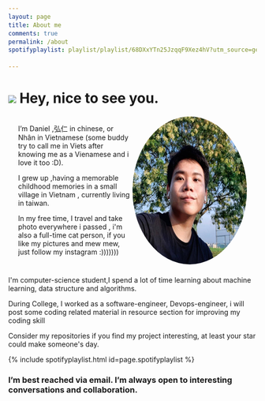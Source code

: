 ```yaml
---
layout: page
title: About me
comments: true
permalink: /about
spotifyplaylist: playlist/playlist/68DXxYTn25JzqqF9Xez4hV?utm_source=generator

---
```

<h1>
    <img src="https://emojis.slackmojis.com/emojis/images/1531849430/4246/blob-sunglasses.gif?1531849430" width="30"/> Hey, nice to see you.
</h1>
<div 
    class="row" 
    style= "content: ;display: table;clear: both;margin: 20px;"
>
  <div class="column" style="float: left;width: 50%;">
  <p>
        I’m Daniel ,弘仁 in chinese, or Nhân in Vietnamese (some buddy try to call me in Viets after knowing me as a Vienamese and i love it too :D).
  </p>
  <p>
    I grew up ,having a memorable childhood memories in a small village in Vietnam , currently living in taiwan.
  </p>
   <p>
        In my free time, I travel and take photo  everywhere i passed , i'm also a full-time cat person,  if you like my pictures and mew mew, just follow my instagram :)))))))
  </p>
</div>
<div class="column" style="float: left;width: 50%;">
    <img 
        width="300" 
        height="300" 
        src="../assets/images/logo.png"
        style = "border-radius: 50% ;"
    />
</div>
</div>
<p>
    I'm computer-science student,I spend a lot of time learning about machine learning, data structure and algorithms.
</p>
<p>
  During College, I worked as a software-engineer, Devops-engineer, i will post some coding related material in resource section for improving  my coding skill</p>

Consider my repositories if you find my project interesting, at least your star could make someone's day.

{% include spotifyplaylist.html id=page.spotifyplaylist %}


### I’m best reached via email. I’m always open to interesting conversations and collaboration.
</div>